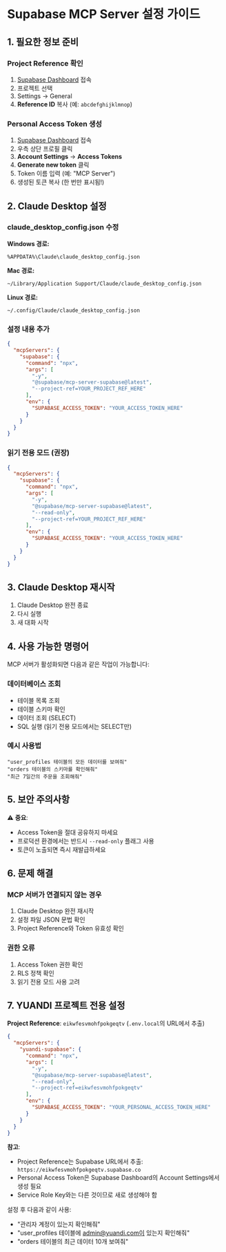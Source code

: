# Supabase MCP Server 설정 가이드

## 1. 필요한 정보 준비

### Project Reference 확인
1. [Supabase Dashboard](https://app.supabase.com) 접속
2. 프로젝트 선택
3. Settings → General
4. **Reference ID** 복사 (예: `abcdefghijklmnop`)

### Personal Access Token 생성
1. [Supabase Dashboard](https://app.supabase.com) 접속
2. 우측 상단 프로필 클릭
3. **Account Settings** → **Access Tokens**
4. **Generate new token** 클릭
5. Token 이름 입력 (예: "MCP Server")
6. 생성된 토큰 복사 (한 번만 표시됨!)

## 2. Claude Desktop 설정

### claude_desktop_config.json 수정

**Windows 경로:**
```
%APPDATA%\Claude\claude_desktop_config.json
```

**Mac 경로:**
```
~/Library/Application Support/Claude/claude_desktop_config.json
```

**Linux 경로:**
```
~/.config/Claude/claude_desktop_config.json
```

### 설정 내용 추가

```json
{
  "mcpServers": {
    "supabase": {
      "command": "npx",
      "args": [
        "-y",
        "@supabase/mcp-server-supabase@latest",
        "--project-ref=YOUR_PROJECT_REF_HERE"
      ],
      "env": {
        "SUPABASE_ACCESS_TOKEN": "YOUR_ACCESS_TOKEN_HERE"
      }
    }
  }
}
```

### 읽기 전용 모드 (권장)
```json
{
  "mcpServers": {
    "supabase": {
      "command": "npx",
      "args": [
        "-y",
        "@supabase/mcp-server-supabase@latest",
        "--read-only",
        "--project-ref=YOUR_PROJECT_REF_HERE"
      ],
      "env": {
        "SUPABASE_ACCESS_TOKEN": "YOUR_ACCESS_TOKEN_HERE"
      }
    }
  }
}
```

## 3. Claude Desktop 재시작

1. Claude Desktop 완전 종료
2. 다시 실행
3. 새 대화 시작

## 4. 사용 가능한 명령어

MCP 서버가 활성화되면 다음과 같은 작업이 가능합니다:

### 데이터베이스 조회
- 테이블 목록 조회
- 테이블 스키마 확인
- 데이터 조회 (SELECT)
- SQL 실행 (읽기 전용 모드에서는 SELECT만)

### 예시 사용법
```
"user_profiles 테이블의 모든 데이터를 보여줘"
"orders 테이블의 스키마를 확인해줘"
"최근 7일간의 주문을 조회해줘"
```

## 5. 보안 주의사항

⚠️ **중요**: 
- Access Token을 절대 공유하지 마세요
- 프로덕션 환경에서는 반드시 `--read-only` 플래그 사용
- 토큰이 노출되면 즉시 재발급하세요

## 6. 문제 해결

### MCP 서버가 연결되지 않는 경우
1. Claude Desktop 완전 재시작
2. 설정 파일 JSON 문법 확인
3. Project Reference와 Token 유효성 확인

### 권한 오류
1. Access Token 권한 확인
2. RLS 정책 확인
3. 읽기 전용 모드 사용 고려

## 7. YUANDI 프로젝트 전용 설정

**Project Reference**: `eikwfesvmohfpokgeqtv` (`.env.local`의 URL에서 추출)

```json
{
  "mcpServers": {
    "yuandi-supabase": {
      "command": "npx",
      "args": [
        "-y",
        "@supabase/mcp-server-supabase@latest",
        "--read-only",
        "--project-ref=eikwfesvmohfpokgeqtv"
      ],
      "env": {
        "SUPABASE_ACCESS_TOKEN": "YOUR_PERSONAL_ACCESS_TOKEN_HERE"
      }
    }
  }
}
```

**참고**: 
- Project Reference는 Supabase URL에서 추출: `https://eikwfesvmohfpokgeqtv.supabase.co`
- Personal Access Token은 Supabase Dashboard의 Account Settings에서 생성 필요
- Service Role Key와는 다른 것이므로 새로 생성해야 함

설정 후 다음과 같이 사용:
- "관리자 계정이 있는지 확인해줘"
- "user_profiles 테이블에 admin@yuandi.com이 있는지 확인해줘"
- "orders 테이블의 최근 데이터 10개 보여줘"